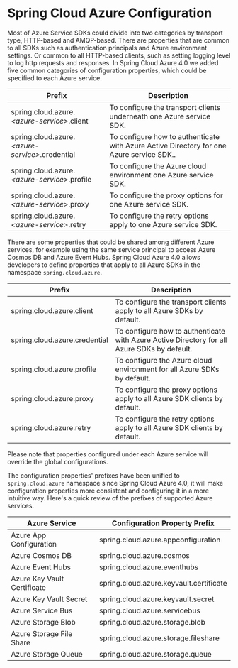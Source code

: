 # Spring Cloud Azure Configuration

Most of Azure Service SDKs could divide into two categories by transport type, HTTP-based and AMQP-based. There are properties that are common to all SDKs such as authentication principals and Azure environment settings. Or common to all HTTP-based clients, such as setting logging level to log http requests and responses. In Spring Cloud Azure 4.0 we added five common categories of configuration properties, which could be specified to each Azure service.

| Prefix                                           | Description                                                  |
| ------------------------------------------------ | ------------------------------------------------------------ |
| spring.cloud.azure.*\<azure-service>*.client     | To configure the transport clients underneath one Azure service SDK. |
| spring.cloud.azure.*\<azure-service>*.credential | To configure how to authenticate with Azure Active Directory for one Azure service SDK.. |
| spring.cloud.azure.*\<azure-service>*.profile    | To configure the Azure cloud environment one Azure service SDK. |
| spring.cloud.azure.*\<azure-service>*.proxy      | To configure the proxy options for one Azure service SDK.    |
| spring.cloud.azure.*\<azure-service>*.retry      | To configure the retry options apply to one Azure service SDK. |

There are some properties that could be shared among different Azure services, for example using the same service principal to access Azure Cosmos DB and Azure Event Hubs. Spring Cloud Azure 4.0 allows developers to define properties that apply to all Azure SDKs in the namespace `spring.cloud.azure`.

| Prefix                        | Description                                                  |
| ----------------------------- | ------------------------------------------------------------ |
| spring.cloud.azure.client     | To configure the transport clients apply to all Azure SDKs by default. |
| spring.cloud.azure.credential | To configure how to authenticate with Azure Active Directory for all Azure SDKs by default. |
| spring.cloud.azure.profile    | To configure the Azure cloud environment for all Azure SDKs by default. |
| spring.cloud.azure.proxy      | To configure the proxy options apply to all Azure SDK clients by default. |
| spring.cloud.azure.retry      | To configure the retry options apply to all Azure SDK clients by default. |

Please note that properties configured under each Azure service will override the global configurations.

The configuration properties' prefixes have been unified to `spring.cloud.azure` namespace since Spring Cloud Azure 4.0, it will make configuration properties more consistent and configuring it in a more intuitive way. Here's a quick review of the prefixes of supported Azure services.

| Azure Service               | Configuration Property Prefix           |
| --------------------------- | --------------------------------------- |
| Azure App Configuration     | spring.cloud.azure.appconfiguration     |
| Azure Cosmos DB             | spring.cloud.azure.cosmos               |
| Azure Event Hubs            | spring.cloud.azure.eventhubs            |
| Azure Key Vault Certificate | spring.cloud.azure.keyvault.certificate |
| Azure Key Vault Secret      | spring.cloud.azure.keyvault.secret      |
| Azure Service Bus           | spring.cloud.azure.servicebus           |
| Azure Storage Blob          | spring.cloud.azure.storage.blob         |
| Azure Storage File Share    | spring.cloud.azure.storage.fileshare    |
| Azure Storage Queue         | spring.cloud.azure.storage.queue        |
